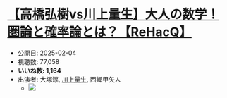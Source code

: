 # [【高橋弘樹vs川上量生】大人の数学！圏論と確率論とは？【ReHacQ】](https://www.youtube.com/watch?v=_08q5PUnRmU)
-   公開日: 2025-02-04
-   視聴数: 77,058
-   **いいね数: 1,164**
-   出演者: 大塚淳, [川上量生](/rehacq_fan/people/川上量生 "wikilink"), 西郷甲矢人
    - [![](https://img.youtube.com/vi/_08q5PUnRmU/hqdefault.jpg)](https://www.youtube.com/watch?v=_08q5PUnRmU)

